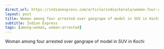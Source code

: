 ```yaml
---
direct_url: https://indianexpress.com/article/india/kerala/woman-four-arrested-gangrape-model-suv-kochi-8277671/
layout: post
title: Woman among four arrested over gangrape of model in SUV in Kochi
subtitle: Indian Express
tags: [among:woman, woman:arrested]
---
```


Woman among four arrested over gangrape of model in SUV in Kochi